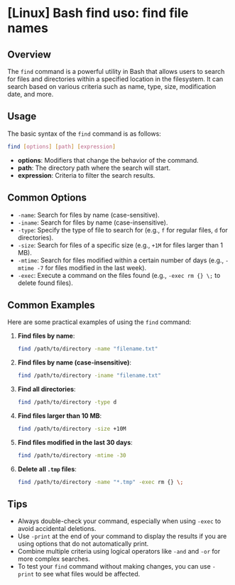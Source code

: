 # [Linux] Bash find uso: find file names

## Overview
The `find` command is a powerful utility in Bash that allows users to search for files and directories within a specified location in the filesystem. It can search based on various criteria such as name, type, size, modification date, and more.

## Usage
The basic syntax of the `find` command is as follows:

```bash
find [options] [path] [expression]
```

- **options**: Modifiers that change the behavior of the command.
- **path**: The directory path where the search will start.
- **expression**: Criteria to filter the search results.

## Common Options
- `-name`: Search for files by name (case-sensitive).
- `-iname`: Search for files by name (case-insensitive).
- `-type`: Specify the type of file to search for (e.g., `f` for regular files, `d` for directories).
- `-size`: Search for files of a specific size (e.g., `+1M` for files larger than 1 MB).
- `-mtime`: Search for files modified within a certain number of days (e.g., `-mtime -7` for files modified in the last week).
- `-exec`: Execute a command on the files found (e.g., `-exec rm {} \;` to delete found files).

## Common Examples
Here are some practical examples of using the `find` command:

1. **Find files by name**:
   ```bash
   find /path/to/directory -name "filename.txt"
   ```

2. **Find files by name (case-insensitive)**:
   ```bash
   find /path/to/directory -iname "filename.txt"
   ```

3. **Find all directories**:
   ```bash
   find /path/to/directory -type d
   ```

4. **Find files larger than 10 MB**:
   ```bash
   find /path/to/directory -size +10M
   ```

5. **Find files modified in the last 30 days**:
   ```bash
   find /path/to/directory -mtime -30
   ```

6. **Delete all `.tmp` files**:
   ```bash
   find /path/to/directory -name "*.tmp" -exec rm {} \;
   ```

## Tips
- Always double-check your command, especially when using `-exec` to avoid accidental deletions.
- Use `-print` at the end of your command to display the results if you are using options that do not automatically print.
- Combine multiple criteria using logical operators like `-and` and `-or` for more complex searches.
- To test your `find` command without making changes, you can use `-print` to see what files would be affected.